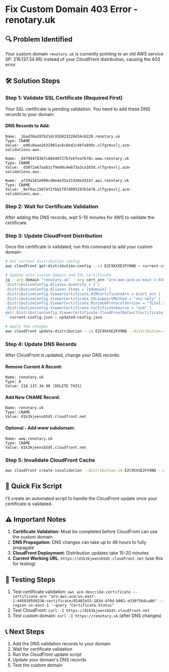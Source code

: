 # Fix Custom Domain 403 Error - renotary.uk

## 🔍 **Problem Identified**

Your custom domain `renotary.uk` is currently pointing to an old AWS service (IP: 216.137.34.96) instead of your CloudFront distribution, causing the 403 error.

## 🛠️ **Solution Steps**

### Step 1: Validate SSL Certificate (Required First)

Your SSL certificate is pending validation. You need to add these DNS records to your domain:

#### DNS Records to Add:
```
Name: _1bad76a287b21dc91b023220d34c6220.renotary.uk
Type: CNAME
Value: _e96c0aae2632901ac6c8ed2c46fa899c.xlfgrmvvlj.acm-validations.aws.

Name: _d47984783bfc88440727b7e6fea7678c.www.renotary.uk
Type: CNAME
Value: _d5872a67aab1cf9e90c4e673a3ca103d.xlfgrmvvlj.acm-validations.aws.

Name: _a729a341e999cd0e4e35a15358e2d147.api.renotary.uk
Type: CNAME
Value: _8ef6ac1507df2fbb2f87d095297b3478.xlfgrmvvlj.acm-validations.aws.
```

### Step 2: Wait for Certificate Validation

After adding the DNS records, wait 5-10 minutes for AWS to validate the certificate.

### Step 3: Update CloudFront Distribution

Once the certificate is validated, run this command to add your custom domain:

```bash
# Get current distribution config
aws cloudfront get-distribution-config --id E2C9XXSE2FV9NQ > current-config.json

# Update with custom domain and SSL certificate
jq --arg domain "renotary.uk" --arg cert_arn "arn:aws:acm:us-east-1:445830509236:certificate/01402e55-1834-4f0d-b062-e330f56dca86" '
.DistributionConfig.Aliases.Quantity = 1 |
.DistributionConfig.Aliases.Items = [$domain] |
.DistributionConfig.ViewerCertificate.ACMCertificateArn = $cert_arn |
.DistributionConfig.ViewerCertificate.SSLSupportMethod = "sni-only" |
.DistributionConfig.ViewerCertificate.MinimumProtocolVersion = "TLSv1.2_2021" |
.DistributionConfig.ViewerCertificate.CertificateSource = "acm" |
del(.DistributionConfig.ViewerCertificate.CloudFrontDefaultCertificate)
' current-config.json > updated-config.json

# Apply the changes
aws cloudfront update-distribution --id E2C9XXSE2FV9NQ --distribution-config file://updated-config.json --if-match $(jq -r '.ETag' current-config.json)
```

### Step 4: Update DNS Records

After CloudFront is updated, change your DNS records:

#### Remove Current A Record:
```
Name: renotary.uk
Type: A
Value: 216.137.34.96 (DELETE THIS)
```

#### Add New CNAME Record:
```
Name: renotary.uk
Type: CNAME
Value: d1k3kjeensb5dt.cloudfront.net
```

#### Optional - Add www subdomain:
```
Name: www.renotary.uk
Type: CNAME
Value: d1k3kjeensb5dt.cloudfront.net
```

### Step 5: Invalidate CloudFront Cache

```bash
aws cloudfront create-invalidation --distribution-id E2C9XXSE2FV9NQ --paths "/*"
```

## 🚀 **Quick Fix Script**

I'll create an automated script to handle the CloudFront update once your certificate is validated.

## ⚠️ **Important Notes**

1. **Certificate Validation**: Must be completed before CloudFront can use the custom domain
2. **DNS Propagation**: DNS changes can take up to 48 hours to fully propagate
3. **CloudFront Deployment**: Distribution updates take 15-20 minutes
4. **Current Working URL**: `https://d1k3kjeensb5dt.cloudfront.net` (use this for testing)

## 🧪 **Testing Steps**

1. Test certificate validation: `aws acm describe-certificate --certificate-arn "arn:aws:acm:us-east-1:445830509236:certificate/01402e55-1834-4f0d-b062-e330f56dca86" --region us-east-1 --query "Certificate.Status"`
2. Test CloudFront: `curl -I https://d1k3kjeensb5dt.cloudfront.net`
3. Test custom domain: `curl -I https://renotary.uk` (after DNS changes)

## 📞 **Next Steps**

1. Add the DNS validation records to your domain
2. Wait for certificate validation
3. Run the CloudFront update script
4. Update your domain's DNS records
5. Test the custom domain
